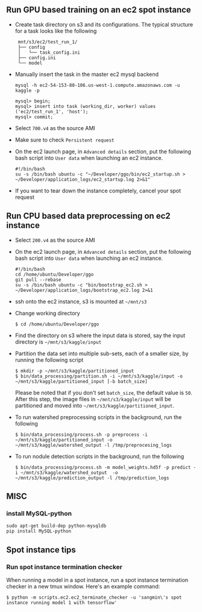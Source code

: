 ## Run GPU based training on an ec2 spot instance
- Create task directory on s3 and its configurations. The typical structure for a task looks like the following
    ```
     mnt/s3/ec2/test_run_1/
     ├── config
     │   └── task_config.ini
     ├── config.ini
     └── model
    ```
- Manually insert the task in the master ec2 mysql backend
    ```
    mysql -h ec2-54-153-80-106.us-west-1.compute.amazonaws.com -u kaggle -p
    
    mysql> begin;
    mysql> insert into task (working_dir, worker) values ('ec2/test_run_1', 'host');
    mysql> commit;
    ```
- Select `700.v4` as the source AMI
- Make sure to check `Persistent request` 
- On the ec2 launch page, in `Advanced details` section, put the following bash script into `User data` when launching an ec2 instance.

    ```
    #!/bin/bash
    su -s /bin/bash ubuntu -c "~/Developer/ggo/bin/ec2_startup.sh > ~/Developer/application_logs/ec2_startup.log 2>&1"
    ```

- If you want to tear down the instance completely, cancel your spot request

## Run CPU based data preprocessing on ec2 instance
- Select `200.v4` as the source AMI 
- On the ec2 launch page, in `Advanced details` section, put the following bash script into `User data` when launching an ec2 instance.

    ```
    #!/bin/bash
    cd /home/ubuntu/Developer/ggo
    git pull --rebase
    su -s /bin/bash ubuntu -c "bin/bootstrap_ec2.sh > ~/Developer/application_logs/bootstrap_ec2.log 2>&1
    ```

- ssh onto the ec2 instance, s3 is mounted at `~/mnt/s3`
- Change working directory

    ```
    $ cd /home/ubuntu/Developer/ggo
    ```

- Find the directory on s3 where the input data is stored, say the input directory is `~/mnt/s3/kaggle/input`
- Partition the data set into multiple sub-sets, each of a smaller size, by running the following script

    ```
    $ mkdir -p ~/mnt/s3/kaggle/partitioned_input
    $ bin/data_processing/partition.sh -i ~/mnt/s3/kaggle/input -o ~/mnt/s3/kaggle/partitioned_input [-b batch_size]
    ```

    Please be noted that if you don't set `batch_size`, the default value is `50`.
    After this step, the image files in `~/mnt/s3/kaggle/input` will be partitioned and moved into `~/mnt/s3/kaggle/partitioned_input`.
- To run watershed preprocessing scripts in the background, run the following

    ```
    $ bin/data_processing/process.sh -p preprocess -i ~/mnt/s3/kaggle/partitioned_input -o ~/mnt/s3/kaggle/watershed_output -l /tmp/preprocesing_logs 
    ```

- To run nodule detection scripts in the background, run the following

    ```
    $ bin/data_processing/process.sh -m model_weights.hd5f -p predict -i ~/mnt/s3/kaggle/watershed_output  -o ~/mnt/s3/kaggle/prediction_output -l /tmp/prediction_logs 
    ```
    
## MISC
### install MySQL-python

```
sudo apt-get build-dep python-mysqldb
pip install MySQL-python
```

## Spot instance tips
### Run spot instance termination checker
When running a model in a spot instance, run a spot instance termination checker in a new tmux window. Here's an example command:
```
$ python -m scripts.ec2.ec2_terminate_checker -u 'sangmin\'s spot instance running model 1 with tensorflow'
```
